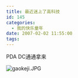 ```yaml
---
title: 最近迷上了高科技
id: 145
categories:
  - 我的快乐童年
date: 2007-02-02 11:55:00
tags:
---
```


PDA DC通通拿来

![gaokeji.JPG](http://www.candreams.com/images/2007/06/gaokeji-tn.jpg "gaokeji.JPG")